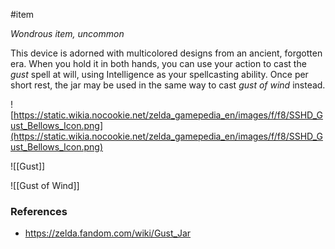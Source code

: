 #item 

*Wondrous item, uncommon*

This device is adorned with multicolored designs from an ancient, forgotten era. When you hold it in both hands, you can use your action to cast the *gust* spell at will, using Intelligence as your spellcasting ability. Once per short rest, the jar may be used in the same way to cast *gust of wind* instead.

![https://static.wikia.nocookie.net/zelda_gamepedia_en/images/f/f8/SSHD_Gust_Bellows_Icon.png](https://static.wikia.nocookie.net/zelda_gamepedia_en/images/f/f8/SSHD_Gust_Bellows_Icon.png)

![[Gust]]

![[Gust of Wind]]

### References

* https://zelda.fandom.com/wiki/Gust_Jar
